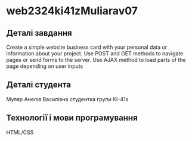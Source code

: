 # web2324ki41zMuliarav07
## Деталі завдання

Create a simple website business card with your personal data or information
about your project. Use POST and GET methods to navigate pages or send
forms to the server. Use AJAX method to load parts of the page depending on
user inputs

## Деталі студента

Муляр Анелія Василівна студентка групи КІ-41з

## Технології і мови програмування

HTML/CSS
